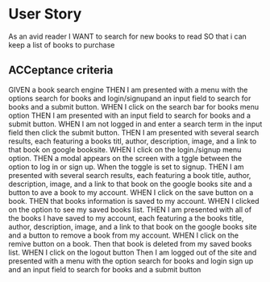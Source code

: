 # User Story
As an avid reader 
I WANT to search for new books to read
SO that i can keep a list of books to purchase


## ACCeptance criteria
GIVEN a book search engine
THEN I am presented with a menu with the options search for books and login/signupand an input field to search for books and a submit button.
WHEN I click on the search bar for books menu option
THEN I am presented with an input field to search for books and a submit button.
WHEN I am not logged in and enter a search term in the input field then click the submit button.
THEN I am presented with several search results, each featuring a books titl, author, description, image, and a link to that book on google booksite.
WHEN I click on the login./signup menu option.
THEN a modal appears on the screen with a tggle between the option to log in or sign up.
When the toggle is set to signup.
THEN I am presented with several search results, each featuring a book title, author, description, image, and a link to that book on the google books site and a button to ave a book to my account.
WHEN I click on the save button on a book.
THEN that books information is saved to my account.
WHEN I clicked on the option to see my saved books list.
THEN I am presented with all of the books I have saved to my account, each featuring a the books title, author, description, image, and a link to that book on the google books site and a button to remove a book from my account.
WHEN I click on the remive button on a book.
Then that book is deleted from my saved books list.
WHEN I click on the logout button
Then I am logged out of the site and presented with a menu with the option search for books and login sign up and an input field to search for books and a submit button



